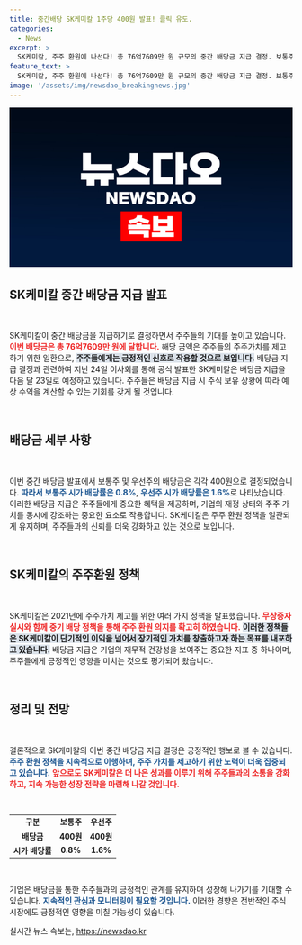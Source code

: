 ```yaml
---
title: 중간배당 SK케미칼 1주당 400원 발표! 클릭 유도.
categories:
  - News
excerpt: >
  SK케미칼, 주주 환원에 나선다! 총 76억7609만 원 규모의 중간 배당금 지급 결정. 보통주와 우선주 각각 400원, 23일 지급 예정. 주주가치 제고에 대한 강한 의지를 확인해보세요!
feature_text: >
  SK케미칼, 주주 환원에 나선다! 총 76억7609만 원 규모의 중간 배당금 지급 결정. 보통주와 우선주 각각 400원, 23일 지급 예정. 주주가치 제고에 대한 강한 의지를 확인해보세요!
image: '/assets/img/newsdao_breakingnews.jpg'
---
```


<p><img src="/assets/img/newsdao_breakingnews.jpg" alt="ranknews 속보" /></p>

<h2 data-ke-size="size26">SK케미칼 중간 배당금 지급 발표</h2>

<p data-ke-size="size16">&nbsp;</p>

<p>SK케미칼이 중간 배당금을 지급하기로 결정하면서 주주들의 기대를 높이고 있습니다. <b><span style="color: #ee2323;">이번 배당금은 총 76억7609만 원에 달합니다.</span></b> 해당 금액은 주주들의 주주가치를 제고하기 위한 일환으로, <b><span style="background-color: #21538527;">주주들에게는 긍정적인 신호로 작용할 것으로 보입니다.</span></b> 배당금 지급 결정과 관련하여 지난 24일 이사회를 통해 공식 발표한 SK케미칼은 배당금 지급을 다음 달 23일로 예정하고 있습니다. 주주들은 배당금 지급 시 주식 보유 상황에 따라 예상 수익을 계산할 수 있는 기회를 갖게 될 것입니다.</p>

<p data-ke-size="size16">&nbsp;</p>

<h2 data-ke-size="size26">배당금 세부 사항</h2>

<p data-ke-size="size16">&nbsp;</p>

<p>이번 중간 배당금 발표에서 보통주 및 우선주의 배당금은 각각 400원으로 결정되었습니다. <b><span style="color: #1a5490;">따라서 보통주 시가 배당률은 0.8%</span></b>, <b><span style="color: #1a5490;">우선주 시가 배당률은 1.6%</span></b>로 나타났습니다. 이러한 배당금 지급은 주주들에게 중요한 혜택을 제공하며, 기업의 재정 상태와 주주 가치를 동시에 강조하는 중요한 요소로 작용합니다. SK케미칼은 주주 환원 정책을 일관되게 유지하며, 주주들과의 신뢰를 더욱 강화하고 있는 것으로 보입니다.</p>

<p data-ke-size="size16">&nbsp;</p>

<h2 data-ke-size="size26">SK케미칼의 주주환원 정책</h2>

<p data-ke-size="size16">&nbsp;</p>

<p>SK케미칼은 2021년에 주주가치 제고를 위한 여러 가지 정책을 발표했습니다. <b><span style="color: #ee2323;">무상증자 실시와 함께 중기 배당 정책을 통해 주주 환원 의지를 확고히 하였습니다.</span></b> <b><span style="background-color: #21538527;">이러한 정책들은 SK케미칼이 단기적인 이익을 넘어서 장기적인 가치를 창출하고자 하는 목표를 내포하고 있습니다.</span></b> 배당금 지급은 기업의 재무적 건강성을 보여주는 중요한 지표 중 하나이며, 주주들에게 긍정적인 영향을 미치는 것으로 평가되어 왔습니다.</p>

<p data-ke-size="size16">&nbsp;</p>

<h2 data-ke-size="size26">정리 및 전망</h2>

<p data-ke-size="size16">&nbsp;</p>

<p>결론적으로 SK케미칼의 이번 중간 배당금 지급 결정은 긍정적인 행보로 볼 수 있습니다. <b><span style="color: #1a5490;">주주 환원 정책을 지속적으로 이행하며, 주주 가치를 제고하기 위한 노력이 더욱 집중되고 있습니다.</span></b> <b><span style="color: #ee2323;">앞으로도 SK케미칼은 더 나은 성과를 이루기 위해 주주들과의 소통을 강화하고, 지속 가능한 성장 전략을 마련해 나갈 것입니다.</span></b></p>

<p data-ke-size="size16">&nbsp;</p>

<table style="width: 100%; border-collapse: collapse;">
    <tr>
        <td style="text-align: center; height: 17px;"><b>구분</b></td>
        <td style="text-align: center; height: 17px;"><b>보통주</b></td>
        <td style="text-align: center; height: 17px;"><b>우선주</b></td>
    </tr>
    <tr>
        <td style="text-align: center; height: 17px;"><b>배당금</b></td>
        <td style="text-align: center; height: 17px;"><b>400원</b></td>
        <td style="text-align: center; height: 17px;"><b>400원</b></td>
    </tr>
    <tr>
        <td style="text-align: center; height: 17px;"><b>시가 배당률</b></td>
        <td style="text-align: center; height: 17px;"><b>0.8%</b></td>
        <td style="text-align: center; height: 17px;"><b>1.6%</b></td>
    </tr>
</table>

<p data-ke-size="size16">&nbsp;</p> 

<p>기업은 배당금을 통한 주주들과의 긍정적인 관계를 유지하며 성장해 나가기를 기대할 수 있습니다. <b><span style="color: #1a5490;">지속적인 관심과 모니터링이 필요할 것입니다.</span></b> 이러한 경향은 전반적인 주식 시장에도 긍정적인 영향을 미칠 가능성이 있습니다.</p>
실시간 뉴스 속보는, <a href="https://newsdao.kr" rel="dofollow">https://newsdao.kr</a>


